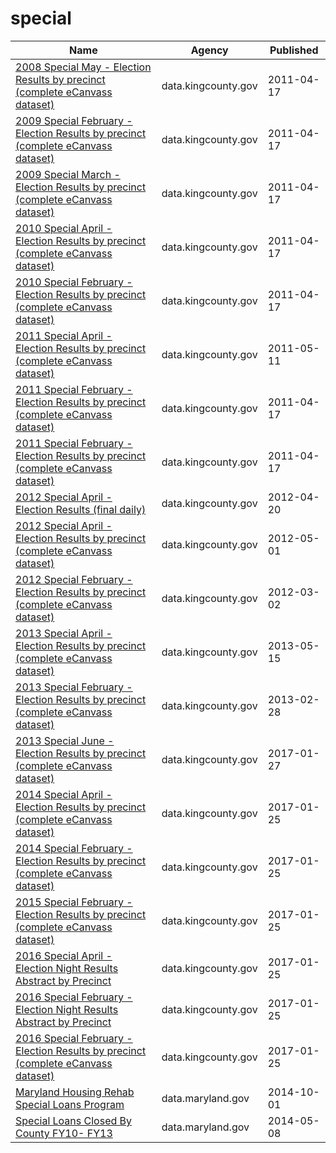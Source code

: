 # special

Name | Agency | Published
---- | ---- | ---------
[2008 Special May - Election Results by precinct (complete eCanvass dataset)](../socrata/8ih8-hp62.md) | data.kingcounty.gov | 2011-04-17
[2009 Special February - Election Results by precinct (complete eCanvass dataset)](../socrata/pg4p-fsqw.md) | data.kingcounty.gov | 2011-04-17
[2009 Special March - Election Results by precinct (complete eCanvass dataset)](../socrata/pccn-qvps.md) | data.kingcounty.gov | 2011-04-17
[2010 Special April - Election Results by precinct (complete eCanvass dataset)](../socrata/78i8-98rd.md) | data.kingcounty.gov | 2011-04-17
[2010 Special February - Election Results by precinct (complete eCanvass dataset)](../socrata/d4y4-sjx2.md) | data.kingcounty.gov | 2011-04-17
[2011 Special April - Election Results by precinct (complete eCanvass dataset)](../socrata/xhwu-st2x.md) | data.kingcounty.gov | 2011-05-11
[2011 Special February - Election Results by precinct (complete eCanvass dataset)](../socrata/ycry-3r2f.md) | data.kingcounty.gov | 2011-04-17
[2011 Special February - Election Results by precinct (complete eCanvass dataset)](../socrata/ycry-3r2f.md) | data.kingcounty.gov | 2011-04-17
[2012 Special April - Election Results (final daily)](../socrata/vek2-ctw9.md) | data.kingcounty.gov | 2012-04-20
[2012 Special April - Election Results by precinct (complete eCanvass dataset)](../socrata/kt8p-gznb.md) | data.kingcounty.gov | 2012-05-01
[2012 Special February - Election Results by precinct (complete eCanvass dataset)](../socrata/6vxy-geiz.md) | data.kingcounty.gov | 2012-03-02
[2013 Special April - Election Results by precinct (complete eCanvass dataset)](../socrata/xqt5-mdmf.md) | data.kingcounty.gov | 2013-05-15
[2013 Special February - Election Results by precinct (complete eCanvass dataset)](../socrata/96im-qsys.md) | data.kingcounty.gov | 2013-02-28
[2013 Special June - Election Results by precinct (complete eCanvass dataset)](../socrata/nxbm-wwb2.md) | data.kingcounty.gov | 2017-01-27
[2014 Special April - Election Results by precinct (complete eCanvass dataset)](../socrata/q52v-pcg7.md) | data.kingcounty.gov | 2017-01-25
[2014 Special February - Election Results by precinct (complete eCanvass dataset)](../socrata/5k8z-4j5e.md) | data.kingcounty.gov | 2017-01-25
[2015 Special February - Election Results by precinct (complete eCanvass dataset)](../socrata/vuav-jn4q.md) | data.kingcounty.gov | 2017-01-25
[2016 Special April - Election Night Results Abstract by Precinct](../socrata/t8ke-wzhg.md) | data.kingcounty.gov | 2017-01-25
[2016 Special February - Election Night Results Abstract by Precinct](../socrata/u23d-y8xs.md) | data.kingcounty.gov | 2017-01-25
[2016 Special February - Election Results by precinct (complete eCanvass dataset)](../socrata/fku3-m3bn.md) | data.kingcounty.gov | 2017-01-25
[Maryland Housing Rehab Special Loans Program](../socrata/serw-bgag.md) | data.maryland.gov | 2014-10-01
[Special Loans Closed By County FY10- FY13](../socrata/8i2z-3urs.md) | data.maryland.gov | 2014-05-08

